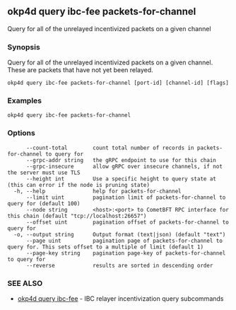 ## okp4d query ibc-fee packets-for-channel

Query for all of the unrelayed incentivized packets on a given channel

### Synopsis

Query for all of the unrelayed incentivized packets on a given channel. These are packets that have not yet been relayed.

```
okp4d query ibc-fee packets-for-channel [port-id] [channel-id] [flags]
```

### Examples

```
okp4d query ibc-fee packets-for-channel
```

### Options

```
      --count-total        count total number of records in packets-for-channel to query for
      --grpc-addr string   the gRPC endpoint to use for this chain
      --grpc-insecure      allow gRPC over insecure channels, if not the server must use TLS
      --height int         Use a specific height to query state at (this can error if the node is pruning state)
  -h, --help               help for packets-for-channel
      --limit uint         pagination limit of packets-for-channel to query for (default 100)
      --node string        <host>:<port> to CometBFT RPC interface for this chain (default "tcp://localhost:26657")
      --offset uint        pagination offset of packets-for-channel to query for
  -o, --output string      Output format (text|json) (default "text")
      --page uint          pagination page of packets-for-channel to query for. This sets offset to a multiple of limit (default 1)
      --page-key string    pagination page-key of packets-for-channel to query for
      --reverse            results are sorted in descending order
```

### SEE ALSO

* [okp4d query ibc-fee](okp4d_query_ibc-fee.md)	 - IBC relayer incentivization query subcommands
